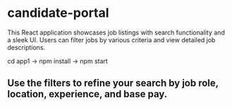 # candidate-portal
This React application showcases job listings with search functionality and a sleek UI. Users can filter jobs by various criteria and view detailed job descriptions.

cd app1 -> npm install -> npm start

## Use the filters to refine your search by job role, location, experience, and base pay.
